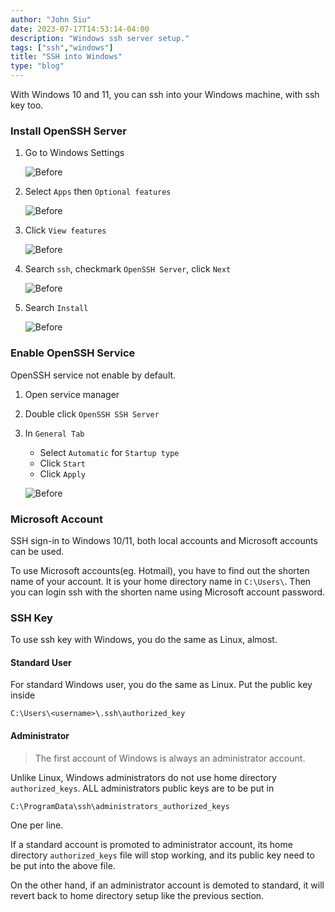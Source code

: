 ```yaml
---
author: "John Siu"
date: 2023-07-17T14:53:14-04:00
description: "Windows ssh server setup."
tags: ["ssh","windows"]
title: "SSH into Windows"
type: "blog"
---
```

With Windows 10 and 11, you can ssh into your Windows machine, with ssh key too.
<!--more-->

### Install OpenSSH Server

1. Go to Windows Settings

    ![Before](//raw.githubusercontent.com/J-Siu/johnsiu.com/master/static/img/win-ssh-01-menu.png)

2. Select `Apps` then `Optional features`

    ![Before](//raw.githubusercontent.com/J-Siu/johnsiu.com/master/static/img/win-ssh-02-settings.png)

3. Click `View features`

    ![Before](//raw.githubusercontent.com/J-Siu/johnsiu.com/master/static/img/win-ssh-03-features.png)

4. Search `ssh`, checkmark `OpenSSH Server`, click `Next`

    ![Before](//raw.githubusercontent.com/J-Siu/johnsiu.com/master/static/img/win-ssh-04-add.png)

5. Search `Install`

    ![Before](//raw.githubusercontent.com/J-Siu/johnsiu.com/master/static/img/win-ssh-05-install.png)

### Enable OpenSSH Service

OpenSSH service not enable by default.

1. Open service manager
2. Double click `OpenSSH SSH Server`
3. In `General Tab`
    - Select `Automatic` for `Startup type`
    - Click `Start`
    - Click `Apply`

    ![Before](//raw.githubusercontent.com/J-Siu/johnsiu.com/master/static/img/win-ssh-06-enable.png)

### Microsoft Account

SSH sign-in to Windows 10/11, both local accounts and Microsoft accounts can be used.

To use Microsoft accounts(eg. Hotmail), you have to find out the shorten name of your account. It is your home directory name in `C:\Users\`. Then you can login ssh with the shorten name using Microsoft account password.

### SSH Key

To use ssh key with Windows, you do the same as Linux, almost.

#### Standard User

For standard Windows user, you do the same as Linux. Put the public key inside

`C:\Users\<username>\.ssh\authorized_key`

#### Administrator

> The first account of Windows is always an administrator account.

Unlike Linux, Windows administrators do not use home directory `authorized_keys`. ALL administrators public keys are to be put in

`C:\ProgramData\ssh\administrators_authorized_keys`

One per line.

If a standard account is promoted to administrator account, its home directory `authorized_keys` file will stop working, and its public key need to be put into the above file.

On the other hand, if an administrator account is demoted to standard, it will revert back to home directory setup like the previous section.